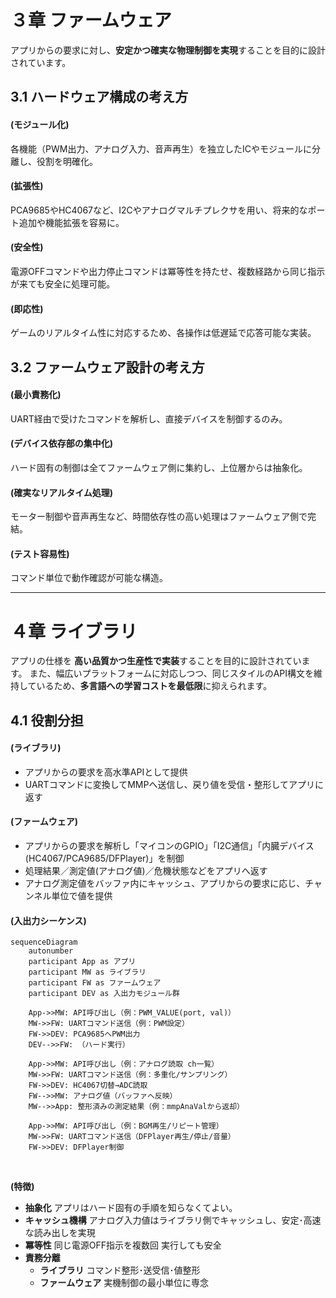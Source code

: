 # ３章 ファームウェア

アプリからの要求に対し、**安定かつ確実な物理制御を実現**することを目的に設計されています。

## 3.1 ハードウェア構成の考え方
#### (モジュール化)
  各機能（PWM出力、アナログ入力、音声再生）を独立したICやモジュールに分離し、役割を明確化。

#### (拡張性)
  PCA9685やHC4067など、I2Cやアナログマルチプレクサを用い、将来的なポート追加や機能拡張を容易に。

#### (安全性)
  電源OFFコマンドや出力停止コマンドは冪等性を持たせ、複数経路から同じ指示が来ても安全に処理可能。

#### (即応性)
  ゲームのリアルタイム性に対応するため、各操作は低遅延で応答可能な実装。

## 3.2 ファームウェア設計の考え方
#### (最小責務化)
  UART経由で受けたコマンドを解析し、直接デバイスを制御するのみ。

#### (デバイス依存部の集中化)
  ハード固有の制御は全てファームウェア側に集約し、上位層からは抽象化。

#### (確実なリアルタイム処理)
  モーター制御や音声再生など、時間依存性の高い処理はファームウェア側で完結。

#### (テスト容易性)
  コマンド単位で動作確認が可能な構造。

---
# ４章 ライブラリ
アプリの仕様を **高い品質かつ生産性で実装**することを目的に設計されています。
また、幅広いプラットフォームに対応しつつ、同じスタイルのAPI構文を維持しているため、**多言語への学習コストを最低限**に抑えられます。

## 4.1 役割分担
#### (ライブラリ)
  - アプリからの要求を高水準APIとして提供
  - UARTコマンドに変換してMMPへ送信し、戻り値を受信・整形してアプリに返す

#### (ファームウェア)
  - アプリからの要求を解析し「マイコンのGPIO」「I2C通信」「内臓デバイス(HC4067/PCA9685/DFPlayer)」を制御
  - 処理結果／測定値(アナログ値)／危機状態などをアプリへ返す
  - アナログ測定値をバッファ内にキャッシュ、アプリからの要求に応じ、チャンネル単位で値を提供

#### (入出力シーケンス)
```mermaid
sequenceDiagram
    autonumber
    participant App as アプリ
    participant MW as ライブラリ
    participant FW as ファームウェア
    participant DEV as 入出力モジュール群

    App->>MW: API呼び出し（例：PWM_VALUE(port, val)）
    MW->>FW: UARTコマンド送信（例：PWM設定）
    FW->>DEV: PCA9685へPWM出力
    DEV-->>FW: （ハード実行）

    App->>MW: API呼び出し（例：アナログ読取 ch一覧）
    MW->>FW: UARTコマンド送信（例：多重化/サンプリング）
    FW->>DEV: HC4067切替→ADC読取
    FW-->>MW: アナログ値（バッファへ反映）
    MW-->>App: 整形済みの測定結果（例：mmpAnaValから返却）

    App->>MW: API呼び出し（例：BGM再生/リピート管理）
    MW->>FW: UARTコマンド送信（DFPlayer再生/停止/音量）
    FW->>DEV: DFPlayer制御
```
</br>

**(特徴)**
- **抽象化** 
  アプリはハード固有の手順を知らなくてよい。
- **キャッシュ機構** 
  アナログ入力値はライブラリ側でキャッシュし、安定･高速な読み出しを実現
- **冪等性** 
  同じ電源OFF指示を複数回 実行しても安全
- **責務分離** 
  - **ライブラリ** 
    コマンド整形･送受信･値整形
  - **ファームウェア** 
    実機制御の最小単位に専念
